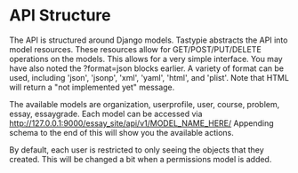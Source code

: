 API Structure
=================================================
The API is structured around Django models.  Tastypie abstracts the API into model resources.  These resources allow
for GET/POST/PUT/DELETE operations on the models.  This allows for a very simple interface.  You may have also noted
the ?format=json blocks earlier.  A variety of format can be used, including 'json', 'jsonp', 'xml', 'yaml', 'html', and 'plist'.
Note that HTML will return a "not implemented yet" message.

The available models are organization, userprofile, user, course, problem, essay, essaygrade.  Each model can be
accessed via http://127.0.0.1:9000/essay_site/api/v1/MODEL_NAME_HERE/ Appending schema to the end of this will
show you the available actions.

By default, each user is restricted to only seeing the objects that they created.  This will be changed a bit when
a permissions model is added.